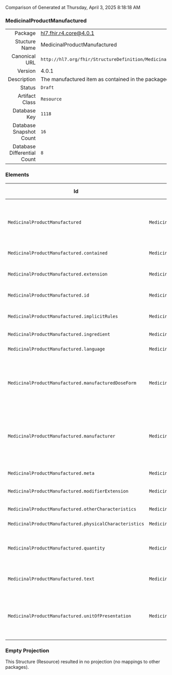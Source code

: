 Comparison of 
Generated at Thursday, April 3, 2025 8:18:18 AM

### MedicinalProductManufactured

|      |     |
| ---: | --- |
| Package | hl7.fhir.r4.core@4.0.1 |
| Stucture Name | MedicinalProductManufactured |
| Canonical URL | `http://hl7.org/fhir/StructureDefinition/MedicinalProductManufactured` |
| Version | 4.0.1 |
| Description | The manufactured item as contained in the packaged medicinal product. |
| Status | `Draft` |
| Artifact Class | `Resource` |
| Database Key | `1118` |
| Database Snapshot Count | `16` |
| Database Differential Count | `8` |

### Elements

| Id | Path | Name | Base Path | Short | Cardinality | Collated Type | Binding Strength | Binding Value Set |
| -- | ---- | ---- | --------- | ----- | ----------- | ------------- | ---------------- | ----------------- |
| `MedicinalProductManufactured` | `MedicinalProductManufactured` | `MedicinalProductManufactured` | MedicinalProductManufactured | The manufactured item as contained in the packaged medicinal product | 0..* | MedicinalProductManufactured |  |  |
| `MedicinalProductManufactured.contained` | `MedicinalProductManufactured.contained` | `contained` | DomainResource.contained | Contained, inline Resources | 0..* | Resource |  |  |
| `MedicinalProductManufactured.extension` | `MedicinalProductManufactured.extension` | `extension` | DomainResource.extension | Additional content defined by implementations | 0..* | Extension |  |  |
| `MedicinalProductManufactured.id` | `MedicinalProductManufactured.id` | `id` | Resource.id | Logical id of this artifact | 0..1 | id |  |  |
| `MedicinalProductManufactured.implicitRules` | `MedicinalProductManufactured.implicitRules` | `implicitRules` | Resource.implicitRules | A set of rules under which this content was created | 0..1 | uri |  |  |
| `MedicinalProductManufactured.ingredient` | `MedicinalProductManufactured.ingredient` | `ingredient` | MedicinalProductManufactured.ingredient | Ingredient | 0..* | Reference(http://hl7.org/fhir/StructureDefinition/MedicinalProductIngredient) |  |  |
| `MedicinalProductManufactured.language` | `MedicinalProductManufactured.language` | `language` | Resource.language | Language of the resource content | 0..1 | code | `Required` | `http://hl7.org/fhir/ValueSet/all-languages` |
| `MedicinalProductManufactured.manufacturedDoseForm` | `MedicinalProductManufactured.manufacturedDoseForm` | `manufacturedDoseForm` | MedicinalProductManufactured.manufacturedDoseForm | Dose form as manufactured and before any transformation into the pharmaceutical product | 1..1 | CodeableConcept |  |  |
| `MedicinalProductManufactured.manufacturer` | `MedicinalProductManufactured.manufacturer` | `manufacturer` | MedicinalProductManufactured.manufacturer | Manufacturer of the item (Note that this should be named "manufacturer" but it currently causes technical issues) | 0..* | Reference(http://hl7.org/fhir/StructureDefinition/Organization) |  |  |
| `MedicinalProductManufactured.meta` | `MedicinalProductManufactured.meta` | `meta` | Resource.meta | Metadata about the resource | 0..1 | Meta |  |  |
| `MedicinalProductManufactured.modifierExtension` | `MedicinalProductManufactured.modifierExtension` | `modifierExtension` | DomainResource.modifierExtension | Extensions that cannot be ignored | 0..* | Extension |  |  |
| `MedicinalProductManufactured.otherCharacteristics` | `MedicinalProductManufactured.otherCharacteristics` | `otherCharacteristics` | MedicinalProductManufactured.otherCharacteristics | Other codeable characteristics | 0..* | CodeableConcept |  |  |
| `MedicinalProductManufactured.physicalCharacteristics` | `MedicinalProductManufactured.physicalCharacteristics` | `physicalCharacteristics` | MedicinalProductManufactured.physicalCharacteristics | Dimensions, color etc. | 0..1 | ProdCharacteristic |  |  |
| `MedicinalProductManufactured.quantity` | `MedicinalProductManufactured.quantity` | `quantity` | MedicinalProductManufactured.quantity | The quantity or "count number" of the manufactured item | 1..1 | Quantity |  |  |
| `MedicinalProductManufactured.text` | `MedicinalProductManufactured.text` | `text` | DomainResource.text | Text summary of the resource, for human interpretation | 0..1 | Narrative |  |  |
| `MedicinalProductManufactured.unitOfPresentation` | `MedicinalProductManufactured.unitOfPresentation` | `unitOfPresentation` | MedicinalProductManufactured.unitOfPresentation | The “real world” units in which the quantity of the manufactured item is described | 0..1 | CodeableConcept |  |  |
### Empty Projection

This Structure (Resource) resulted in no projection (no mappings to other packages).

